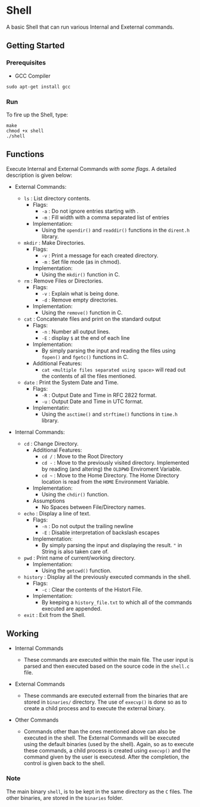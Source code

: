 # Shell

A basic Shell that can run various Internal and Exeternal commands.

## Getting Started

### Prerequisites
* GCC Compiler
```
sudo apt-get install gcc
```
### Run
To fire up the Shell, type:
```
make
chmod +x shell
./shell
```

## Functions

Execute Internal and External Commands *with some flags*. A detailed description is given below:
* External Commands:
    * ```ls``` : List directory contents.
        * Flags: 
            * ```-a``` : Do not ignore entries starting with .
            * ```-m``` : Fill width with a comma separated list of entries
        * Implementation:
            * Using the ```opendir()``` and ```readdir()``` functions in the ```dirent.h``` library.
    * ```mkdir``` : Make Directories.
        * Flags:
            * ```-v``` : Print a message for each created directory.
            * ```-m``` : Set file mode (as in chmod).
        * Implementation:
            * Using the ```mkdir()``` function in C.
    * ```rm``` : Remove Files or Directories.
        * Flags:
            * ```-v``` : Explain what is being done.
            * ```-d``` : Remove empty directories.
        * Implementation:
            * Using the ```remove()``` function in C.
    * ```cat``` : Concatenate files and print on the standard output
        * Flags:
            * ```-n``` : Number all output lines.
            * ```-E``` : display ```$``` at the end of each line
        * Implementation:
            * By simply parsing the input and reading the files using ```fopen()``` and ```fgetc()``` functions in C.
        * Additional Features:
            * ```cat <multiple files separated using space>``` will read out the contents of all the files mentioned.
    * ```date``` : Print the System Date and Time.
        * Flags:
            * ```-R``` : Output Date and Time in RFC 2822 format.
            * ```-u``` : Output Date and Time in UTC format.
        * Implementatin:
            * Using the ```asctime()``` and ```strftime()``` functions in ```time.h``` library.

* Internal Commands:    
    * ```cd``` : Change Directory.
        * Additional Features:
            * ```cd /``` : Move to the Root Directory
            * ```cd -``` : Move to the previously visited directory. Implemented by reading (and altering) the ```OLDPWD``` Enviroment Variable.
            * ```cd ~``` : Move to the Home Directory. The Home Directory location is read from the ```HOME``` Environment Variable. 
        * Implementation:
            * Using the ```chdir()``` function.
        * Assumptions
            * No Spaces between File/Directory names.
    * ```echo``` : Display a line of text.
        * Flags:
            * ```-n``` : Do not output the trailing newline
            * ```-E``` : Disable interpretation of backslash escapes
        * Implementation:
            * By simply parsing the input and displaying the result. ```"``` in String is also taken care of.
    * ```pwd``` : Print name of current/working directory. 
        * Implementation:
            * Using the ```getcwd()``` function.
    * ```history``` : Display all the previously executed commands in the shell. 
        * Flags:
            * ```-c``` : Clear the contents of the Histort File.
        * Implementation:
            * By keeping a ```history_file.txt``` to which all of the commands executed are appended.
    * ```exit``` : Exit from the Shell.

## Working

* Internal Commands
    * These commands are executed within the main file. The user input is parsed and then executed based on the source code in the ```shell.c``` file.

* External Commands
    * These commands are executed externall from the binaries that are stored in ```binaries/``` directory. The use of ```execvp()``` is done so as to create a child process and to execute the external binary.

* Other Commands
    * Commands other than the ones mentioned above can also be executed in the shell. The External Commands will be executed using the default binaries (used by the shell). Again, so as to execute these commands, a child process is created using ```execvp()``` and the command given by the user is executesd. After the completion, the control is given back to the shell.

### Note

The main binary ```shell```, is to be kept in the same directory as the ```C``` files. The other binaries, are stored in the ```binaries``` folder.